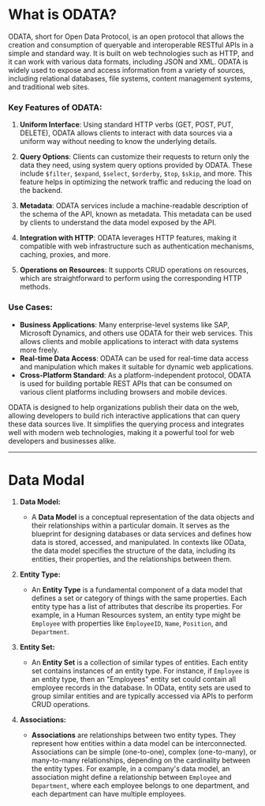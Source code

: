 # What is ODATA?

ODATA, short for Open Data Protocol, is an open protocol that allows the creation and consumption of queryable and interoperable RESTful APIs in a simple and standard way. It is built on web technologies such as HTTP, and it can work with various data formats, including JSON and XML. ODATA is widely used to expose and access information from a variety of sources, including relational databases, file systems, content management systems, and traditional web sites.

### Key Features of ODATA:

1. **Uniform Interface**: Using standard HTTP verbs (GET, POST, PUT, DELETE), ODATA allows clients to interact with data sources via a uniform way without needing to know the underlying details.

2. **Query Options**: Clients can customize their requests to return only the data they need, using system query options provided by ODATA. These include `$filter`, `$expand`, `$select`, `$orderby`, `$top`, `$skip`, and more. This feature helps in optimizing the network traffic and reducing the load on the backend.

3. **Metadata**: ODATA services include a machine-readable description of the schema of the API, known as metadata. This metadata can be used by clients to understand the data model exposed by the API.

4. **Integration with HTTP**: ODATA leverages HTTP features, making it compatible with web infrastructure such as authentication mechanisms, caching, proxies, and more.

5. **Operations on Resources**: It supports CRUD operations on resources, which are straightforward to perform using the corresponding HTTP methods.

### Use Cases:
- **Business Applications**: Many enterprise-level systems like SAP, Microsoft Dynamics, and others use ODATA for their web services. This allows clients and mobile applications to interact with data systems more freely.
- **Real-time Data Access**: ODATA can be used for real-time data access and manipulation which makes it suitable for dynamic web applications.
- **Cross-Platform Standard**: As a platform-independent protocol, ODATA is used for building portable REST APIs that can be consumed on various client platforms including browsers and mobile devices.

ODATA is designed to help organizations publish their data on the web, allowing developers to build rich interactive applications that can query these data sources live. It simplifies the querying process and integrates well with modern web technologies, making it a powerful tool for web developers and businesses alike.

--- 

# Data Modal 

1. **Data Model:**
   - A **Data Model** is a conceptual representation of the data objects and their relationships within a particular domain. It serves as the blueprint for designing databases or data services and defines how data is stored, accessed, and manipulated. In contexts like OData, the data model specifies the structure of the data, including its entities, their properties, and the relationships between them.

2. **Entity Type:**
   - An **Entity Type** is a fundamental component of a data model that defines a set or category of things with the same properties. Each entity type has a list of attributes that describe its properties. For example, in a Human Resources system, an entity type might be `Employee` with properties like `EmployeeID`, `Name`, `Position`, and `Department`.

3. **Entity Set:**
   - An **Entity Set** is a collection of similar types of entities. Each entity set contains instances of an entity type. For instance, if `Employee` is an entity type, then an "Employees" entity set could contain all employee records in the database. In OData, entity sets are used to group similar entities and are typically accessed via APIs to perform CRUD operations.

4. **Associations:**
   - **Associations** are relationships between two entity types. They represent how entities within a data model can be interconnected. Associations can be simple (one-to-one), complex (one-to-many), or many-to-many relationships, depending on the cardinality between the entity types. For example, in a company's data model, an association might define a relationship between `Employee` and `Department`, where each employee belongs to one department, and each department can have multiple employees.



